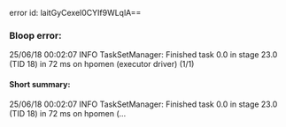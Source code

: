 error id: laitGyCexel0CYIf9WLqlA==
### Bloop error:

25/06/18 00:02:07 INFO TaskSetManager: Finished task 0.0 in stage 23.0 (TID 18) in 72 ms on hpomen (executor driver) (1/1)
#### Short summary: 

25/06/18 00:02:07 INFO TaskSetManager: Finished task 0.0 in stage 23.0 (TID 18) in 72 ms on hpomen (...